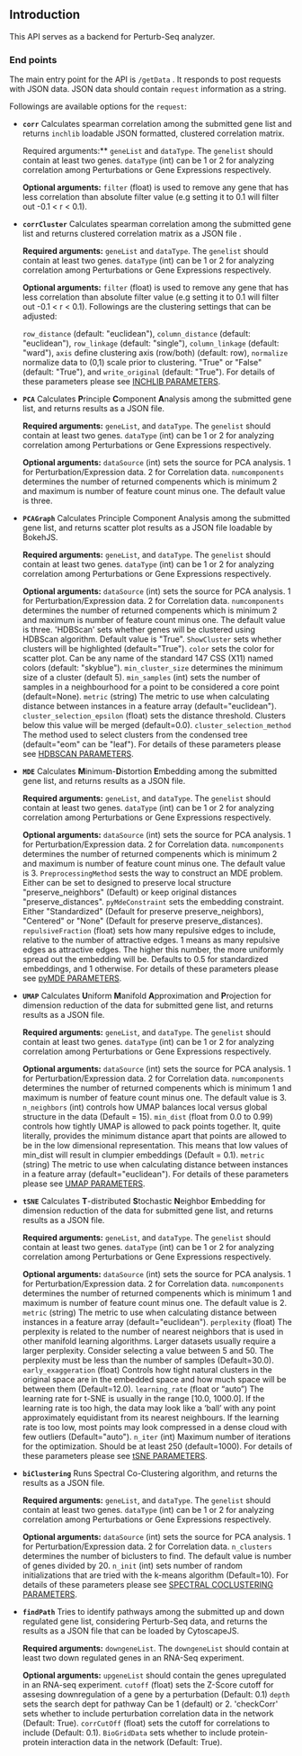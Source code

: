 ## Introduction
This API serves as a backend for Perturb-Seq analyzer. 

### End points

The main entry point for the API is `/getData` . It responds to post requests with JSON data.
JSON data should contain `request` information as a string. 

Followings are available options for the `request`:

- **`corr`** Calculates spearman correlation among the submitted gene list and returns `inchlib` loadable JSON formatted, clustered correlation matrix. 
  
    Required arguments:** `geneList` and `dataType`. The `genelist` should contain at least two genes. `dataType` (int) can be 1 or 2 for analyzing correlation among Perturbations or Gene Expressions respectively.  
    
    **Optional arguments:** `filter` (float) is used to remove any gene that has less correlation than  absolute filter value (e.g setting it to 0.1 will filter out -0.1 < r < 0.1).   

- **`corrCluster`** Calculates spearman correlation among the submitted gene list and returns clustered correlation matrix as a JSON file  . 
  
    **Required arguments:** `geneList` and `dataType`. The `genelist` should contain at least two genes. `dataType` (int) can be 1 or 2 for analyzing correlation among Perturbations or Gene Expressions respectively.  
    
    **Optional arguments:** `filter` (float) is used to remove any gene that has less correlation than  absolute filter value (e.g setting it to 0.1 will filter out -0.1 < r < 0.1).
    Followings are the clustering settings that can be adjusted: 
    
    `row_distance` (default: "euclidean"), `column_distance` (default: "euclidean"), `row_linkage` (default: "single"), `column_linkage` (default: "ward"),
    `axis` define clustering axis (row/both) (default: row), `normalize` normalize data to (0,1) scale prior to clustering. "True" or "False" (default: "True"), and 
    `write_original` (default: "True"). For details of these parameters please see [INCHLIB PARAMETERS](https://www.openscreen.cz/software/inchlib/inchlib_clust#:~:text=Command%2Dline%20parameters).
    
- **`PCA`** Calculates **P**rinciple **C**omponent **A**nalysis among the submitted gene list, and returns results as a JSON file.

  **Required arguments:** `geneList`, and `dataType`. The `genelist` should contain at least two genes. `dataType` (int) can be 1 or 2 for analyzing correlation 
  among Perturbations or Gene Expressions respectively. 
    
  **Optional arguments:** `dataSource` (int) sets the source for PCA analysis. 1 for Perturbation/Expression data. 2 for Correlation data. `numcomponents` determines 
  the number of returned compenents which is minimum 2 and maximum is number of feature count minus one. The default value is three. 
 
 - **`PCAGraph`** Calculates Principle Component Analysis among the submitted gene list, and returns scatter plot results as a JSON file loadable by BokehJS.
   
   **Required arguments:** `geneList`, and `dataType`. The `genelist` should contain at least two genes. `dataType` (int) can be 1 or 2 for analyzing correlation 
  among Perturbations or Gene Expressions respectively.
  
   **Optional arguments:** `dataSource` (int) sets the source for PCA analysis. 1 for Perturbation/Expression data. 2 for Correlation data. `numcomponents` determines 
  the number of returned compenents which is minimum 2 and maximum is number of feature count minus one. The default value is three. 'HDBScan' sets whether genes will be clustered using HDBScan algorithm. Default value is "True". `ShowCluster` sets whether clusters will be highlighted (default="True"). `color` sets the color for scatter plot. Can be any name of the standard 147 CSS (X11) named colors (default: "skyblue").  `min_cluster_size` determines the minimum size of a cluster (default 5).  `min_samples` (int) sets the number of samples in a neighbourhood for a point to be considered a core point (default=None). `metric` (string) The metric to use when calculating distance between instances in a feature array (default="euclidean"). `cluster_selection_epsilon` (float) sets the distance threshold. Clusters below this value will be merged (default=0.0). `cluster_selection_method` The method used to select clusters from the condensed tree (default="eom" can be "leaf"). For details of these parameters please see [HDBSCAN PARAMETERS](https://hdbscan.readthedocs.io/en/latest/api.html#robustsinglelinkage:~:text=and%20RobustSingleLinkage.-,HDBSCAN,-class).
  
  - **`MDE`** Calculates **M**inimum-**D**istortion **E**mbedding among the submitted gene list, and returns results as a JSON file.
    
    **Required arguments:** `geneList`, and `dataType`. The `genelist` should contain at least two genes. `dataType` (int) can be 1 or 2 for analyzing correlation 
  among Perturbations or Gene Expressions respectively.
  
    **Optional arguments:** `dataSource` (int) sets the source for PCA analysis. 1 for Perturbation/Expression data. 2 for Correlation data. `numcomponents` determines 
  the number of returned compenents which is minimum 2 and maximum is number of feature count minus one. The default value is 3. 
  `PreprocessingMethod` sests the way to construct an MDE problem. Either can be set to designed to preserve local structure "preserve_neighbors" (Default) or keep original distances "preserve_distances". `pyMdeConstraint` sets the embedding constraint. Either "Standardized" (Default for preserve preserve_neighbors), "Centered" or "None" (Default for preserve preserve_distances). `repulsiveFraction` (float) sets how many repulsive edges to include, relative to the number of attractive edges. 1 means as many repulsive edges as attractive edges. The higher this number, the more uniformly spread out the embedding will be. Defaults to 0.5 for standardized embeddings, and 1 otherwise. For details of these parameters please see [pyMDE PARAMETERS](https://pymde.org/api/index.html#:~:text=int-,Preserve%20neighbors,%EF%83%81,-pymde.preserve_neighbors).
 
 - **`UMAP`** Calculates **U**niform **M**anifold **A**pproximation and **P**rojection for dimension reduction of the data for submitted gene list, and returns results as a JSON file.
    
    **Required arguments:** `geneList`, and `dataType`. The `genelist` should contain at least two genes. `dataType` (int) can be 1 or 2 for analyzing correlation 
  among Perturbations or Gene Expressions respectively.
  
    **Optional arguments:** `dataSource` (int) sets the source for PCA analysis. 1 for Perturbation/Expression data. 2 for Correlation data. `numcomponents` determines 
  the number of returned compenents which is minimum 1 and maximum is number of feature count minus one. The default value is 3. `n_neighbors` (int) controls how UMAP balances local versus global structure in the data (Default = 15). `min_dist` (float from 0.0 to 0.99) controls how tightly UMAP is allowed to pack points together. It, quite literally, provides the minimum distance apart that points are allowed to be in the low dimensional representation. This means that low values of min_dist will result in clumpier embeddings (Default = 0.1). `metric` (string) The metric to use when calculating distance between instances in a feature array (default="euclidean").  For details of these parameters please see [UMAP PARAMETERS](https://umap-learn.readthedocs.io/en/latest/parameters.html).


 - **`tSNE`** Calculates **T**-distributed **S**tochastic **N**eighbor **E**mbedding for dimension reduction of the data for submitted gene list, and returns results as a JSON file.
    
    **Required arguments:** `geneList`, and `dataType`. The `genelist` should contain at least two genes. `dataType` (int) can be 1 or 2 for analyzing correlation 
  among Perturbations or Gene Expressions respectively.
  
    **Optional arguments:** `dataSource` (int) sets the source for PCA analysis. 1 for Perturbation/Expression data. 2 for Correlation data. `numcomponents` determines 
  the number of returned compenents which is minimum 1 and maximum is number of feature count minus one. The default value is 2. `metric` (string) The metric to use when calculating distance between instances in a feature array (default="euclidean"). `perplexity`  (float) The perplexity is related to the number of nearest neighbors that is used in other manifold learning algorithms. Larger datasets usually require a larger perplexity. Consider selecting a value between 5 and 50. The perplexity must be less than the number of samples (Default=30.0). `early_exaggeration` (float)  Controls how tight natural clusters in the original space are in the embedded space and how much space will be between them (Default=12.0). `learning_rate` (float or “auto”) The learning rate for t-SNE is usually in the range [10.0, 1000.0]. If the learning rate is too high, the data may look like a ‘ball’ with any point approximately equidistant from its nearest neighbours. If the learning rate is too low, most points may look compressed in a dense cloud with few outliers (Default="auto"). `n_iter` (int) Maximum number of iterations for the optimization. Should be at least 250 (default=1000). For details of these parameters please see [tSNE PARAMETERS](https://scikit-learn.org/stable/modules/generated/sklearn.manifold.TSNE.html).
  
 - **`biClustering`** Runs Spectral Co-Clustering algorithm, and returns the results as a JSON file.
    
    **Required arguments:** `geneList`, and `dataType`. The `genelist` should contain at least two genes. `dataType` (int) can be 1 or 2 for analyzing correlation 
  among Perturbations or Gene Expressions respectively.
  
    **Optional arguments:** `dataSource` (int) sets the source for PCA analysis. 1 for Perturbation/Expression data. 2 for Correlation data. `n_clusters` determines 
  the number of biclusters to find. The default value is number of genes divided by 20. `n_init` (int) sets number of random initializations that are tried with the k-means algorithm (Default=10). For details of these parameters please see [SPECTRAL COCLUSTERING PARAMETERS](https://scikit-learn.org/stable/modules/generated/sklearn.cluster.SpectralCoclustering.html).  
  
  - **`findPath`** Tries to identify pathways among the submitted up and down regulated gene list, considering Perturb-Seq data, and returns the results as a JSON file that can be loaded by CytoscapeJS.
    
    **Required arguments:** `downgeneList`. The `downgeneList` should contain at least two down regulated genes in an RNA-Seq experiment.
  
    **Optional arguments:**  `upgeneList` should contain the genes upregulated in an RNA-seq experiment. `cutoff` (float) sets the Z-Score cutoff for assesing downregulation of a gene by a perturbation (Default: 0.1) `depth` sets the search dept for pathway Can be 1 (default) or 2. 'checkCorr' sets whether to include perturbation correlation data in the network (Default: True).  `corrCutOff` (float) sets the cutoff for correlations to include (Default: 0.1).  `BioGridData` sets whether to include protein-protein interaction data in the network (Default: True).
   
  
  

  
  
  
 
                
  
  
  
